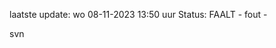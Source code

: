 laatste update: 
wo 08-11-2023 13:50   uur 
Status: FAALT - fout - 
<div class="service R">svn</div>